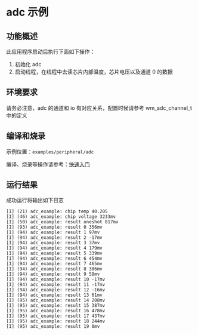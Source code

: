 # adc 示例

## 功能概述

此应用程序启动后执行下面如下操作：

1. 初始化 adc
2. 启动线程，在线程中去读芯片内部温度，芯片电压以及通道 0 的数据

## 环境要求

请务必注意，adc 的通道和 io 有对应关系，配置时候请参考 wm_adc_channel_t 中的定义

## 编译和烧录

示例位置：`examples/peripheral/adc`

编译、烧录等操作请参考：[快速入门](https://doc.winnermicro.net/w800/zh_CN/latest/get_started/index.html)

## 运行结果

成功运行将输出如下日志

```
[I] (21) adc_example: chip temp 40.205
[I] (46) adc_example: chip voltage 3233mv
[I] (50) adc_example: result oneshot 817mv
[I] (93) adc_example: result 0 356mv
[I] (94) adc_example: result 1 97mv
[I] (94) adc_example: result 2 -17mv
[I] (94) adc_example: result 3 37mv
[I] (94) adc_example: result 4 179mv
[I] (94) adc_example: result 5 339mv
[I] (94) adc_example: result 6 454mv
[I] (94) adc_example: result 7 465mv
[I] (94) adc_example: result 8 306mv
[I] (94) adc_example: result 9 58mv
[I] (94) adc_example: result 10 -17mv
[I] (94) adc_example: result 11 -17mv
[I] (94) adc_example: result 12 -16mv
[I] (94) adc_example: result 13 61mv
[I] (95) adc_example: result 14 208mv
[I] (95) adc_example: result 15 387mv
[I] (95) adc_example: result 16 478mv
[I] (95) adc_example: result 17 437mv
[I] (95) adc_example: result 18 244mv
[I] (95) adc_example: result 19 0mv
```